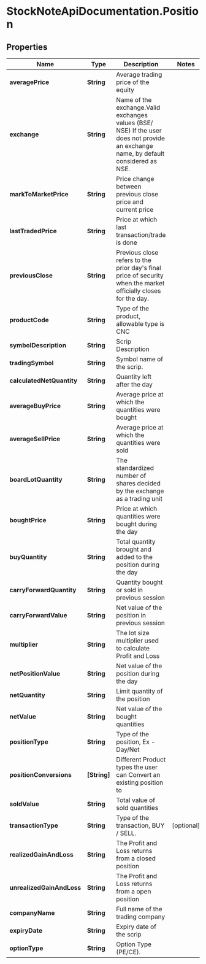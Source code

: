 # StockNoteApiDocumentation.Position

## Properties
Name | Type | Description | Notes
------------ | ------------- | ------------- | -------------
**averagePrice** | **String** | Average trading price of the equity | 
**exchange** | **String** | Name of the exchange.Valid exchanges values (BSE/ NSE) If the user does not provide an exchange name, by default considered as NSE. | 
**markToMarketPrice** | **String** | Price change between previous close price and current price | 
**lastTradedPrice** | **String** | Price at which last transaction/trade is done | 
**previousClose** | **String** | Previous close refers to the prior day's final price of security when the market officially closes for the day. | 
**productCode** | **String** | Type of the product, allowable type is CNC | 
**symbolDescription** | **String** | Scrip Description  | 
**tradingSymbol** | **String** | Symbol name of the scrip. | 
**calculatedNetQuantity** | **String** | Quantity left after the day | 
**averageBuyPrice** | **String** | Average price at which the quantities were bought | 
**averageSellPrice** | **String** | Average price at which the quantities were sold | 
**boardLotQuantity** | **String** | The standardized number of shares decided by the exchange as a trading unit | 
**boughtPrice** | **String** | Price at which quantities were bought during the day | 
**buyQuantity** | **String** | Total quantity brought and added to the position during the day | 
**carryForwardQuantity** | **String** | Quantity bought or sold in previous session | 
**carryForwardValue** | **String** | Net value of the position in previous session | 
**multiplier** | **String** | The lot size multiplier used to calculate Profit and Loss | 
**netPositionValue** | **String** | Net value of the position during the day | 
**netQuantity** | **String** | Limit quantity of the position | 
**netValue** | **String** | Net value of the bought quantities | 
**positionType** | **String** | Type of the position, Ex -Day/Net | 
**positionConversions** | **[String]** | Different Product types the user can Convert an existing position to | 
**soldValue** | **String** | Total value of sold quantities | 
**transactionType** | **String** | Type of the transaction, BUY / SELL. | [optional] 
**realizedGainAndLoss** | **String** | The Profit and Loss returns from a closed position | 
**unrealizedGainAndLoss** | **String** | The Profit and Loss returns from a open position | 
**companyName** | **String** | Full name of the trading company | 
**expiryDate** | **String** | Expiry date of the scrip | 
**optionType** | **String** | Option Type (PE/CE).  | 


